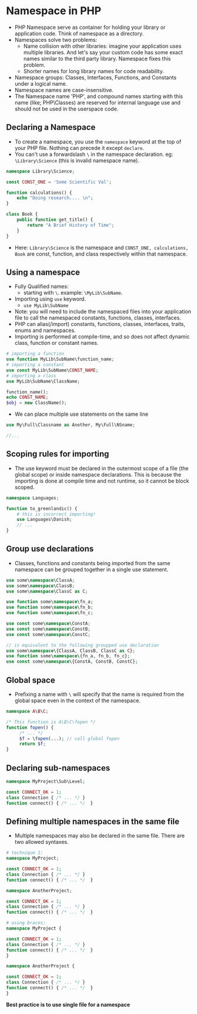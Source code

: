 # Namespace in PHP

- PHP Namespace serve as container for holding your library or application code. Think of namespace as a directory.
- Namespaces solve two problems:
  - Name collision with other libraries: imagine your application uses multiple libraries. And let's say your custom code has some exact names similar to the third party library. Namespace fixes this problem.
  - Shorter names for long library names for code readability.
- Namespace groups: Classes, Interfaces, Functions, and Constants under a logical name.
- Namespace names are case-insensitive.
- The Namespace name 'PHP', and compound names starting with this name (like; PHP\Classes) are reserved for internal language use and should not be used in the userspace code.

## Declaring a Namespace

- To create a namespace, you use the `namespace` keyword at the top of your PHP file. Nothing can precede it except `declare`.
- You can't use a forwardslash `\` in the namespace declaration. eg: `\Library\Science` (this is invalid namespace name).

```php
namespace Library\Science;

const CONST_ONE = 'Some Scientific Val';

function calculations() {
    echo "Doing research.... \n";
}

class Book {
    public function get_title() {
        return "A Brief History of Time";
    }
}
```

- Here: `Library\Science` is the namespace and `CONST_ONE, calculations, Book` are const, function, and class respectively within that namespace.

## Using a namespace

- Fully Qualified names:
  - starting with `\`. example: `\MyLib\SubName`.
- Importing using `use` keyword.
  - `use MyLib\SubName`
- Note: you will need to include the namespaced files into your application file to call the namespaced constants, functions, classes, interfaces.
- PHP can alias(/import) constants, functions, classes, interfaces, traits, enums and namespaces.
- Importing is performed at compile-time, and so does not affect dynamic class, function or constant names.

```php
# importing a function
use function MyLib\SubName\function_name;
# importing a constant
use const MyLib\SubName\CONST_NAME;
# importing a class
use MyLib\SubName\ClassName;

function_name();
echo CONST_NAME;
$obj = new ClassName();
```

- We can place multiple use statements on the same line

```php
use My\Full\Classname as Another, My\Full\NSname;

//...
```

## Scoping rules for importing

- The use keyword must be declared in the outermost scope of a file (the global scope) or inside namespace declarations. This is because the importing is done at compile time and not runtime, so it cannot be block scoped.

```php
namespace Languages;

function to_greenlandic() {
    # this is incorrect importing!
    use Languages\Danish;
    // ...
}
```

## Group use declarations

- Classes, functions and constants being imported from the same namespace can be grouped together in a single use statement.

```php
use some\namespace\ClassA;
use some\namespace\ClassB;
use some\namespace\ClassC as C;

use function some\namespace\fn_a;
use function some\namespace\fn_b;
use function some\namespace\fn_c;

use const some\namespace\ConstA;
use const some\namespace\ConstB;
use const some\namespace\ConstC;

// is equivalent to the following groupped use declaration
use some\namespace\{ClassA, ClassB, ClassC as C};
use function some\namespace\{fn_a, fn_b, fn_c};
use const some\namespace\{ConstA, ConstB, ConstC};
```

## Global space

- Prefixing a name with `\` will specify that the name is required from the global space even in the context of the namespace.

```php
namespace A\B\C;

/* This function is A\B\C\fopen */
function fopen() {
     /* ... */
     $f = \fopen(...); // call global fopen
     return $f;
}
```

## Declaring sub-namespaces

```php
namespace MyProject\Sub\Level;

const CONNECT_OK = 1;
class Connection { /* ... */ }
function connect() { /* ... */  }
```

## Defining multiple namespaces in the same file

- Multiple namespaces may also be declared in the same file. There are two allowed syntaxes.

```php
# technique 1:
namespace MyProject;

const CONNECT_OK = 1;
class Connection { /* ... */ }
function connect() { /* ... */  }

namespace AnotherProject;

const CONNECT_OK = 1;
class Connection { /* ... */ }
function connect() { /* ... */  }

# using braces:
namespace MyProject {

const CONNECT_OK = 1;
class Connection { /* ... */ }
function connect() { /* ... */  }
}

namespace AnotherProject {

const CONNECT_OK = 1;
class Connection { /* ... */ }
function connect() { /* ... */  }
}
```

**Best practice is to use single file for a namespace**

